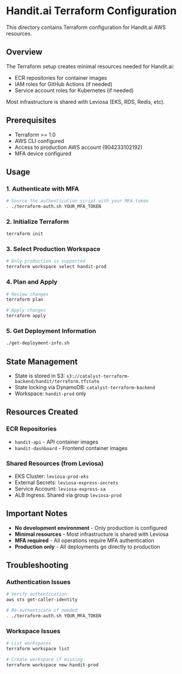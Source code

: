 # Handit.ai Terraform Configuration

This directory contains Terraform configuration for Handit.ai AWS resources.

## Overview

The Terraform setup creates minimal resources needed for Handit.ai:
- ECR repositories for container images
- IAM roles for GitHub Actions (if needed)
- Service account roles for Kubernetes (if needed)

Most infrastructure is shared with Leviosa (EKS, RDS, Redis, etc).

## Prerequisites

- Terraform >= 1.0
- AWS CLI configured
- Access to production AWS account (904233102192)
- MFA device configured

## Usage

### 1. Authenticate with MFA

```bash
# Source the authentication script with your MFA token
. ./terraform-auth.sh YOUR_MFA_TOKEN
```

### 2. Initialize Terraform

```bash
terraform init
```

### 3. Select Production Workspace

```bash
# Only production is supported
terraform workspace select handit-prod
```

### 4. Plan and Apply

```bash
# Review changes
terraform plan

# Apply changes
terraform apply
```

### 5. Get Deployment Information

```bash
./get-deployment-info.sh
```

## State Management

- State is stored in S3: `s3://catalyst-terraform-backend/handit/terraform.tfstate`
- State locking via DynamoDB: `catalyst-terraform-backend`
- Workspace: `handit-prod` only

## Resources Created

### ECR Repositories
- `handit-api` - API container images
- `handit-dashboard` - Frontend container images

### Shared Resources (from Leviosa)
- EKS Cluster: `leviosa-prod-eks`
- External Secrets: `leviosa-express-secrets`
- Service Account: `leviosa-express-sa`
- ALB Ingress: Shared via group `leviosa-prod`

## Important Notes

- **No development environment** - Only production is configured
- **Minimal resources** - Most infrastructure is shared with Leviosa
- **MFA required** - All operations require MFA authentication
- **Production only** - All deployments go directly to production

## Troubleshooting

### Authentication Issues
```bash
# Verify authentication
aws sts get-caller-identity

# Re-authenticate if needed
. ./terraform-auth.sh YOUR_MFA_TOKEN
```

### Workspace Issues
```bash
# List workspaces
terraform workspace list

# Create workspace if missing
terraform workspace new handit-prod
```